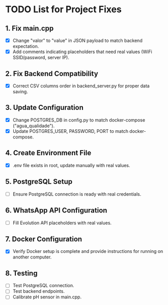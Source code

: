 # TODO List for Project Fixes

## 1. Fix main.cpp
- [x] Change "valor" to "value" in JSON payload to match backend expectation.
- [x] Add comments indicating placeholders that need real values (WiFi SSID/password, server IP).

## 2. Fix Backend Compatibility
- [x] Correct CSV columns order in backend_server.py for proper data saving.

## 3. Update Configuration
- [x] Change POSTGRES_DB in config.py to match docker-compose ("agua_qualidade").
- [x] Update POSTGRES_USER, PASSWORD, PORT to match docker-compose.

## 4. Create Environment File
- [x] .env file exists in root, update manually with real values.

## 5. PostgreSQL Setup
- [ ] Ensure PostgreSQL connection is ready with real credentials.

## 6. WhatsApp API Configuration
- [ ] Fill Evolution API placeholders with real values.

## 7. Docker Configuration
- [x] Verify Docker setup is complete and provide instructions for running on another computer.

## 8. Testing
- [ ] Test PostgreSQL connection.
- [ ] Test backend endpoints.
- [ ] Calibrate pH sensor in main.cpp.
